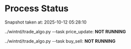 # Process Status

Snapshot taken at: 2025-10-12 05:28:10

../wintrd/trade_algo.py --task price_update: **NOT RUNNING**

../wintrd/trade_algo.py --task buy_sell: **NOT RUNNING**

